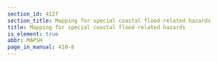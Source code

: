 ```yaml
---
section_id: 412f
section_title: Mapping for special coastal flood-related hazards
title: Mapping for special coastal flood-related hazards
is_element: true
abbr: MAPSH
page_in_manual: 410-8
---
```

